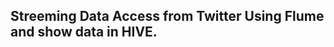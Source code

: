 Streeming Data Access from Twitter Using Flume and show data in HIVE.
--------------------------------------------------------------------

